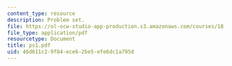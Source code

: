 ```yaml
---
content_type: resource
description: Problem set.
file: https://ol-ocw-studio-app-production.s3.amazonaws.com/courses/18-435j-quantum-computation-fall-2003/46d611c29f84ece62be5efe6dc1a795d_ps1.pdf
file_type: application/pdf
resourcetype: Document
title: ps1.pdf
uid: 46d611c2-9f84-ece6-2be5-efe6dc1a795d
---
```

